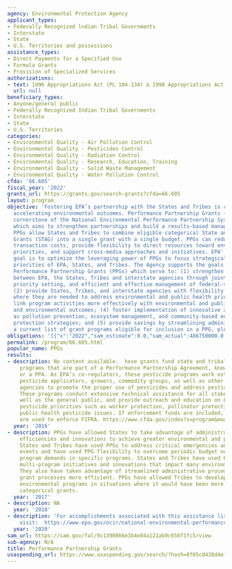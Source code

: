 ```yaml
---
agency: Environmental Protection Agency
applicant_types:
- Federally Recognized lndian Tribal Governments
- Interstate
- State
- U.S. Territories and possessions
assistance_types:
- Direct Payments for a Specified Use
- Formula Grants
- Provision of Specialized Services
authorizations:
- text: 1996 Appropriations Act (PL 104-134) & 1998 Appropriations Act (PL 105-65).
  url: null
beneficiary_types:
- Anyone/general public
- Federally Recognized Indian Tribal Governments
- Interstate
- State
- U.S. Territories
categories:
- Environmental Quality - Air Pollution Control
- Environmental Quality - Pesticides Control
- Environmental Quality - Radiation Control
- Environmental Quality - Research, Education, Training
- Environmental Quality - Solid Waste Management
- Environmental Quality - Water Pollution Control
cfda: '66.605'
fiscal_year: '2022'
grants_url: https://grants.gov/search-grants?cfda=66.605
layout: program
objective: 'Fostering EPA’s partnership with the States and Tribes is critical to
  accelerating environmental outcomes. Performance Partnership Grants (PPGs) are the
  cornerstone of the National Environmental Performance Partnership System (NEPPS),
  which aims to strengthen partnerships and build a results-based management system.
  PPGs allow States and Tribes to combine eligible categorical State and Tribal Assistance
  Grants (STAG) into a single grant with a single budget. PPGs can reduce administrative
  transaction costs, provide flexibility to direct resources toward environmental
  priorities, and support cross-media approaches and initiatives. EPA''s overarching
  goal is to optimize the leveraging power of PPGs to focus strategically on the joint
  priorities of EPA, States, and Tribes. The Agency supports the goals of NEPPS and
  Performance Partnership Grants (PPGs) which serve to: (1) strengthen partnerships
  between EPA, the States, Tribes and interstate agencies through joint planning,
  priority setting, and efficient and effective management of federal-state resources;
  (2) provide States, Tribes, and interstate agencies with flexibility to direct resources
  where they are needed to address environmental and public health priorities; (3)
  link program activities more effectively with environmental and public health goals
  and environmental outcomes; (4) foster implementation of innovative approaches such
  as pollution prevention, ecosystem management, and community-based environmental
  protection strategies; and (5) provide savings by streamlining administrative requirements.  For
  a current list of grant programs eligible for inclusion in a PPG, please visit www.epa.gov/NEPPS.'
obligations: '[{"x":"2022","sam_estimate":0.0,"sam_actual":486750000.0,"usa_spending_actual":478313990.0},{"x":"2023","sam_estimate":490640000.0,"sam_actual":0.0,"usa_spending_actual":525081580.0},{"x":"2024","sam_estimate":0.0,"sam_actual":0.0,"usa_spending_actual":401554000.0}]'
permalink: /program/66.605.html
popular_name: PPGs
results:
- description: No content available.  hese grants fund state and tribal pesticide
    programs that are part of a Performance Partnership Agreement, known as a PPG
    or a PPA. As EPA’s co-regulators, these pesticide programs work extensively with
    pesticide applicators, growers, commodity groups, as well as other government
    agencies to promote the proper use of pesticides and address pesticide issues.
    These programs conduct extensive technical assistance for all stakeholders as
    well as the general public, and provide outreach and education on EPA’s national
    pesticide priorities such as worker protection, pollinator protection and emerging
    public health pesticide issues. If enforcement funds are included, these funds
    are used to enforce FIFRA. https://www.cfda.gov/index?s=program&mode=form&tab=step1&id=369fc5eda1e44e7dd8002f175c10809d
  year: '2016'
- description: PPGs have allowed States to take advantage of administrative and program
    efficiencies and innovations to achieve greater environmental and program results.
    States and Tribes have used PPGs to address critical emergencies and unplanned
    events and have used PPG flexibility to overcome periodic budget needs or high
    program demands in specific programs. States and Tribes have used PPGs to implement
    multi-program initiatives and innovations that impact many environmental programs.
    They also have taken advantage of streamlined administrative procedures to make
    grant processes more efficient. PPGs have allowed Tribes to develop and implement
    environmental programs in situations where it would have been more difficult using
    categorical grants.
  year: '2017'
- description: NA
  year: '2018'
- description: 'For accomplishments associated with this assistance listing, please
    visit:  https://www.epa.gov/ocir/national-environmental-performance-partnership-system-nepps'
  year: '2020'
sam_url: https://sam.gov/fal/9c1390866e3b4e84a121ab9c656f1fc5/view
sub-agency: N/A
title: Performance Partnership Grants
usaspending_url: https://www.usaspending.gov/search/?hash=8f05cd438d4efe7459372f54339f284d
---
```

